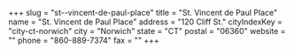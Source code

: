+++
slug = "st--vincent-de-paul-place"
title = "St. Vincent de Paul Place"
name = "St. Vincent de Paul Place"
address = "120 Cliff St."
cityIndexKey = "city-ct-norwich"
city = "Norwich"
state = "CT"
postal = "06360"
website = ""
phone = "860-889-7374"
fax = ""
+++
